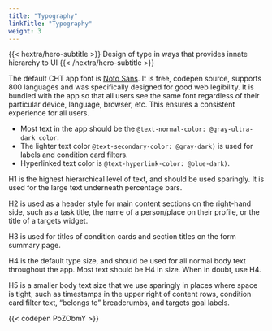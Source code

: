 ```yaml
---
title: "Typography"
linkTitle: "Typography"
weight: 3
---
```


{{< hextra/hero-subtitle >}}
  Design of type in ways that provides innate hierarchy to UI
{{< /hextra/hero-subtitle >}}

The default CHT app font is [Noto Sans](https://www.google.com/get/noto/). It is free, codepen source, supports 800 languages and was specifically designed for good web legibility. It is bundled with the app so that all users see the same font regardless of their particular device, language, browser, etc. This ensures a consistent experience for all users.

* Most text in the app should be the `@text-normal-color: @gray-ultra-dark color`.
* The lighter text color `@text-secondary-color: @gray-dark)` is used for labels and condition card filters.
* Hyperlinked text color is `@text-hyperlink-color: @blue-dark)`. 

H1 is the highest hierarchical level of text, and should be used sparingly. It is used for the large text underneath percentage bars.

H2 is used as a header style for main content sections on the right-hand side, such as a task title, the name of a person/place on their profile, or the title of a targets widget.

H3 is used for titles of condition cards and section titles on the form summary page.

H4 is the default type size, and should be used for all normal body text throughout the app. Most text should be H4 in size. When in doubt, use H4.

H5 is a smaller body text size that we use sparingly in places where space is tight, such as timestamps in the upper right of content rows, condition card filter text, “belongs to” breadcrumbs, and targets goal labels.

{{< codepen PoZObmY >}}
